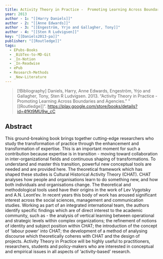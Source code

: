 ```yaml
---
title: Activity Theory in Practice -  Promoting Learning Across Boundaries and Agencies
year: 2013
author - 1: "[[Harry Daniels]]"
author - 2: "[[Anne Edwards]]"
author - 3: "[[Engeström, Yrjo and Gallagher, Tony]]"
author - 4: "[[Sten R Ludvigsen]]"
key: "[[Daniels2013-pa]]"
publisher: "[[Routledge]]"
tags:
  - EPubs-Books
  - _BibTex-to-MD-Git
  - _In-Notion
  - _In-Readwise
  - ePub
  - Research-Methods
  - _New-Literature
---
```


> [!Bibliography]
> Daniels, Harry, Anne Edwards, Engeström, Yrjo and Gallagher, Tony, Sten R Ludvigsen. 2013. “Activity Theory in Practice -  Promoting Learning Across Boundaries and Agencies.” "[[Routledge]]". https://play.google.com/store/books/details?id=4fKt9MU9w_cC

## Abstract
This ground-breaking book brings together cutting-edge researchers who study the transformation of practice through the enhancement and transformation of expertise. This is an important moment for such a contribution because expertise is in transition - moving toward collaboration in inter-organizational fields and continuous shaping of transformations. To understand and master this transition, powerful new conceptual tools are needed and are provided here. The theoretical framework which has shaped these studies is Cultural Historical Activity Theory (CHAT). CHAT analyses how people and organisations learn to do something new, and how both individuals and organisations change. The theoretical and methodological tools used have their origins in the work of Lev Vygotsky and A.N. Leont’ev. In recent years this body of work has aroused significant interest across the social sciences, management and communication studies. Working as part of an integrated international team, the authors identify specific findings which are of direct interest to the academic community, such as -  the analysis of vertical learning between operational and strategic levels within complex organizations; the refinement of notions of identity and subject position within CHAT; the introduction of the concept of ‘labour power’ into CHAT; the development of a method of analysing discourse which theoretically coheres with CHAT and the design of projects. Activity Theory in Practice will be highly useful to practitioners, researchers, students and policy-makers who are interested in conceptual and empirical issues in all aspects of ‘activity-based’ research.